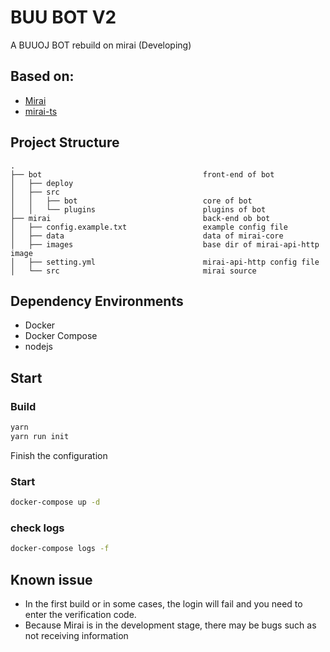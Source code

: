 # BUU BOT V2

A BUUOJ BOT rebuild on mirai (Developing)

## Based on:

- [Mirai](https://github.com/mamoe/mirai)
- [mirai-ts](https://github.com/YunYouJun/mirai-ts)

## Project Structure

```
.
├── bot                                    front-end of bot
│   ├── deploy
│   ├── src
│   │   ├── bot                            core of bot
│   │   └── plugins                        plugins of bot
├── mirai                                  back-end ob bot
│   ├── config.example.txt                 example config file
│   ├── data                               data of mirai-core
│   ├── images                             base dir of mirai-api-http image
│   ├── setting.yml                        mirai-api-http config file
│   └── src                                mirai source
```

## Dependency Environments

- Docker
- Docker Compose
- nodejs

## Start

### Build

```bash
yarn
yarn run init
```

Finish the configuration

### Start

```bash
docker-compose up -d
```

### check logs

```bash
docker-compose logs -f
```

## Known issue

- In the first build or in some cases, the login will fail and you need to enter the verification code.
- Because Mirai is in the development stage, there may be bugs such as not receiving information